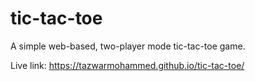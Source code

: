 # tic-tac-toe

A simple web-based, two-player mode tic-tac-toe game.

Live link: https://tazwarmohammed.github.io/tic-tac-toe/